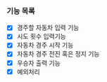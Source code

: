 ### 기능 목록

- [x] 경주할 자동차 입력 기능
- [x] 시도 횟수 입력기능
- [x] 자동차 경주 시작 기능
- [x] 자동차 경주 전진 혹은 정지 기능
- [x] 우승자 출력 기능
- [x] 예외처리
